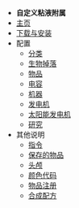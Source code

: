 - **自定义粘液附属**
- [主页](./)
- [下载与安装](/Install#SlimeCustomizer)
- 配置
    - [分类](./Categories)
    - [生物掉落](./Mob-Drops)
    - [物品](./Items)
    - [电容](./Capacitors)
    - [机器](./Machines)
    - [发电机](./Generators)
    - [太阳能发电机](./Solar-Generators)
    - [研究](./Researches)
- 其他说明
    - [指令](./Commands)
    - [保存的物品](./Saved-Items)
    - [头颅](./Skull-items)
    - [颜色代码](./Color-codes)
    - [物品注册](./Registering)
    - [合成配方](./Crafting-Recipe)
